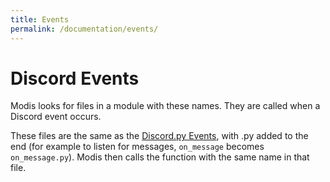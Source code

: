```yaml
---
title: Events
permalink: /documentation/events/
---
```


# Discord Events
Modis looks for files in a module with these names. They are called when a Discord event occurs.

These files are the same as the [Discord.py Events](https://discordpy.readthedocs.io/en/v0.16.7/api.html#event-reference), with .py added to the end (for example to listen for messages, `on_message` becomes `on_message.py`). Modis then calls the function with the same name in that file.
